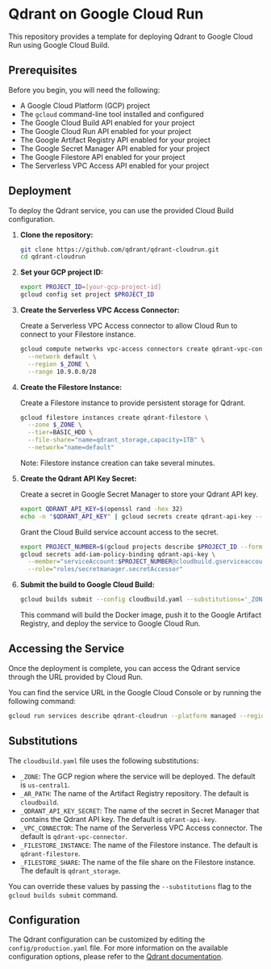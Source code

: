 # Qdrant on Google Cloud Run

This repository provides a template for deploying Qdrant to Google Cloud Run using Google Cloud Build.

## Prerequisites

Before you begin, you will need the following:

*   A Google Cloud Platform (GCP) project
*   The `gcloud` command-line tool installed and configured
*   The Google Cloud Build API enabled for your project
*   The Google Cloud Run API enabled for your project
*   The Google Artifact Registry API enabled for your project
*   The Google Secret Manager API enabled for your project
*   The Google Filestore API enabled for your project
*   The Serverless VPC Access API enabled for your project

## Deployment

To deploy the Qdrant service, you can use the provided Cloud Build configuration.

1.  **Clone the repository:**

    ```bash
    git clone https://github.com/qdrant/qdrant-cloudrun.git
    cd qdrant-cloudrun
    ```

2.  **Set your GCP project ID:**

    ```bash
    export PROJECT_ID=[your-gcp-project-id]
    gcloud config set project $PROJECT_ID
    ```

3.  **Create the Serverless VPC Access Connector:**

    Create a Serverless VPC Access connector to allow Cloud Run to connect to your Filestore instance.

    ```bash
    gcloud compute networks vpc-access connectors create qdrant-vpc-connector \
      --network default \
      --region $_ZONE \
      --range 10.9.0.0/28
    ```

4.  **Create the Filestore Instance:**

    Create a Filestore instance to provide persistent storage for Qdrant.

    ```bash
    gcloud filestore instances create qdrant-filestore \
      --zone $_ZONE \
      --tier=BASIC_HDD \
      --file-share="name=qdrant_storage,capacity=1TB" \
      --network="name=default"
    ```

    Note: Filestore instance creation can take several minutes.

5.  **Create the Qdrant API Key Secret:**

    Create a secret in Google Secret Manager to store your Qdrant API key.

    ```bash
    export QDRANT_API_KEY=$(openssl rand -hex 32)
    echo -n "$QDRANT_API_KEY" | gcloud secrets create qdrant-api-key --data-file=-
    ```

    Grant the Cloud Build service account access to the secret.

    ```bash
    export PROJECT_NUMBER=$(gcloud projects describe $PROJECT_ID --format='value(projectNumber)')
    gcloud secrets add-iam-policy-binding qdrant-api-key \
      --member="serviceAccount:$PROJECT_NUMBER@cloudbuild.gserviceaccount.com" \
      --role="roles/secretmanager.secretAccessor"
    ```

6.  **Submit the build to Google Cloud Build:**

    ```bash
    gcloud builds submit --config cloudbuild.yaml --substitutions='_ZONE="us-central1",_AR_PATH="cloudbuild",_QDRANT_API_KEY_SECRET="qdrant-api-key",_VPC_CONNECTOR="qdrant-vpc-connector",_FILESTORE_INSTANCE="qdrant-filestore",_FILESTORE_SHARE="qdrant_storage"' .
    ```

    This command will build the Docker image, push it to the Google Artifact Registry, and deploy the service to Google Cloud Run.

## Accessing the Service

Once the deployment is complete, you can access the Qdrant service through the URL provided by Cloud Run.

You can find the service URL in the Google Cloud Console or by running the following command:

```bash
gcloud run services describe qdrant-cloudrun --platform managed --region $_ZONE --format 'value(status.url)'
```

## Substitutions

The `cloudbuild.yaml` file uses the following substitutions:

*   `_ZONE`: The GCP region where the service will be deployed. The default is `us-central1`.
*   `_AR_PATH`: The name of the Artifact Registry repository. The default is `cloudbuild`.
*   `_QDRANT_API_KEY_SECRET`: The name of the secret in Secret Manager that contains the Qdrant API key. The default is `qdrant-api-key`.
*   `_VPC_CONNECTOR`: The name of the Serverless VPC Access connector. The default is `qdrant-vpc-connector`.
*   `_FILESTORE_INSTANCE`: The name of the Filestore instance. The default is `qdrant-filestore`.
*   `_FILESTORE_SHARE`: The name of the file share on the Filestore instance. The default is `qdrant_storage`.

You can override these values by passing the `--substitutions` flag to the `gcloud builds submit` command.

## Configuration

The Qdrant configuration can be customized by editing the `config/production.yaml` file. For more information on the available configuration options, please refer to the [Qdrant documentation](https://qdrant.tech/documentation/guides/configuration/).
